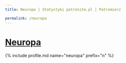 ```yaml
---
title: Neuropa | Statystyki patronite.pl | Patromierz

permalink: /neuropa
---
```


# [Neuropa](https://patronite.pl/neuropa)

{% include profile.md name="neuropa" prefix="n" %}
